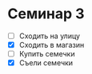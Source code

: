 # Семинар 3

* [ ] Сходить на улицу
* [x] Сходить в магазин
* [ ] Купить семечки
* [x] Съели семечки
